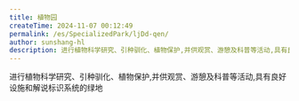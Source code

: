 ```yaml
---
title: 植物园
createTime: 2024-11-07 00:12:49
permalink: /es/SpecializedPark/ljDd-qen/
author: sunshang-hl
description: 进行植物科学研究、引种驯化、植物保护,并供观赏、游憩及科普等活动,具有良好设施和解说标识系统的绿地
---
```


进行植物科学研究、引种驯化、植物保护,并供观赏、游憩及科普等活动,具有良好设施和解说标识系统的绿地